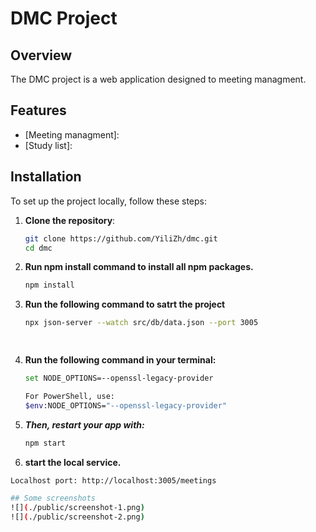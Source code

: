 # DMC Project

## Overview

The DMC project is a web application designed to meeting managment.

## Features

- [Meeting managment]:
- [Study list]:

## Installation

To set up the project locally, follow these steps:

1. **Clone the repository**:
   ```bash
   git clone https://github.com/YiliZh/dmc.git
   cd dmc

2. **Run npm install command to install all npm packages.**
   ```bash
   npm install

3. **Run the following command to satrt the project**
   ```bash
   npx json-server --watch src/db/data.json --port 3005

 

4. **Run the following command in your terminal:**
   ```bash
   set NODE_OPTIONS=--openssl-legacy-provider

   For PowerShell, use:
   $env:NODE_OPTIONS="--openssl-legacy-provider"

5. ***Then, restart your app with:***
   ```bash
   npm start

6.  **start the local service.**
   ```bash
   Localhost port: http://localhost:3005/meetings

## Some screenshots 
![](./public/screenshot-1.png)
![](./public/screenshot-2.png)